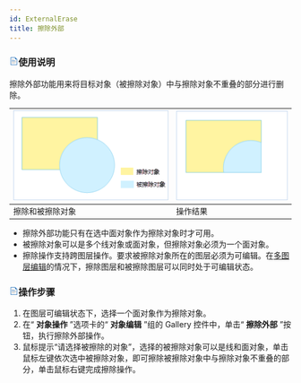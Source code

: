 ```yaml
---
id: ExternalErase
title: 擦除外部  
---  
```

### ![](../../../img/read.gif)使用说明

擦除外部功能用来将目标对象（被擦除对象）中与擦除对象不重叠的部分进行删除。

![](img/ExternalErase1.png) | ![](img/ExternalErase2.png)  
---|---  
擦除和被擦除对象 | 操作结果  
  
  * 擦除外部功能只有在选中面对象作为擦除对象时才可用。
  * 被擦除对象可以是多个线对象或面对象，但擦除对象必须为一个面对象。
  * 擦除操作支持跨图层操作。要求被擦除对象所在的图层必须为可编辑。在[多图层编辑](MultiLayerEditSet.htm)的情况下，擦除图层和被擦除图层可以同时处于可编辑状态。

### ![](../../../img/read.gif)操作步骤

  1. 在图层可编辑状态下，选择一个面对象作为擦除对象。 
  2. 在“ **对象操作** ”选项卡的“ **对象编辑** ”组的 Gallery 控件中，单击“ **擦除外部** ”按钮，执行擦除外部操作。
  3. 鼠标提示“请选择被擦除的对象”，选择的被擦除对象可以是线和面对象，单击鼠标左键依次选中被擦除对象，即可擦除被擦除对象中与擦除对象不重叠的部分，单击鼠标右键完成擦除操作。



